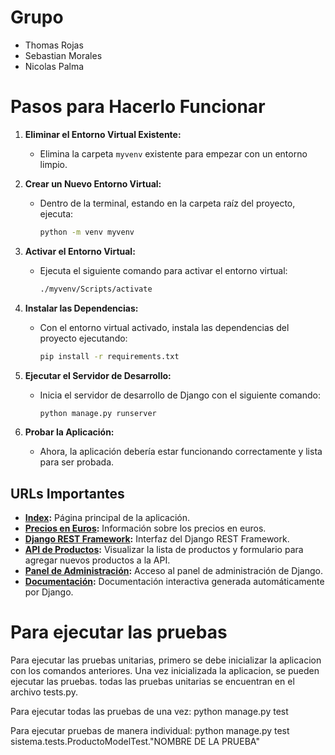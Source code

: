 # Grupo

- Thomas Rojas
- Sebastian Morales
- Nicolas Palma

# Pasos para Hacerlo Funcionar

1. **Eliminar el Entorno Virtual Existente:**

   - Elimina la carpeta `myvenv` existente para empezar con un entorno limpio.

2. **Crear un Nuevo Entorno Virtual:**

   - Dentro de la terminal, estando en la carpeta raíz del proyecto, ejecuta:
     ```sh
     python -m venv myvenv
     ```

3. **Activar el Entorno Virtual:**

   - Ejecuta el siguiente comando para activar el entorno virtual:
     ```sh
     ./myvenv/Scripts/activate
     ```

4. **Instalar las Dependencias:**

   - Con el entorno virtual activado, instala las dependencias del proyecto ejecutando:
     ```sh
     pip install -r requirements.txt
     ```

5. **Ejecutar el Servidor de Desarrollo:**

   - Inicia el servidor de desarrollo de Django con el siguiente comando:
     ```sh
     python manage.py runserver
     ```

6. **Probar la Aplicación:**
   - Ahora, la aplicación debería estar funcionando correctamente y lista para ser probada.

## URLs Importantes

- **[Index](http://127.0.0.1:8000/):** Página principal de la aplicación.
- **[Precios en Euros](http://127.0.0.1:8000/euro/):** Información sobre los precios en euros.
- **[Django REST Framework](http://127.0.0.1:8000/sistema/):** Interfaz del Django REST Framework.
- **[API de Productos](http://127.0.0.1:8000/sistema/indexproducto/):** Visualizar la lista de productos y formulario para agregar nuevos productos a la API.
- **[Panel de Administración](http://127.0.0.1:8000/admin/):** Acceso al panel de administración de Django.
- **[Documentación](http://127.0.0.1:8000/docs/):** Documentación interactiva generada automáticamente por Django.

# Para ejecutar las pruebas

Para ejecutar las pruebas unitarias, primero se debe inicializar la aplicacion con los comandos anteriores.
Una vez inicializada la aplicacion, se pueden ejecutar las pruebas.
todas las pruebas unitarias se encuentran en el archivo tests.py.

Para ejecutar todas las pruebas de una vez: python manage.py test

Para ejecutar pruebas de manera individual:  python manage.py test sistema.tests.ProductoModelTest."NOMBRE DE LA PRUEBA"
